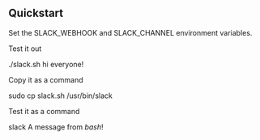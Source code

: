 ## Quickstart ##

Set the SLACK_WEBHOOK and SLACK_CHANNEL environment variables.

Test it out

./slack.sh hi everyone!

Copy it as a command

sudo cp slack.sh /usr/bin/slack

Test it as a command

slack A message from *bash*!
